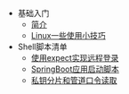 * 基础入门
  * [简介](markdown/Linux/简介.md)
  * [Linux一些使用小技巧](markdown/Linux/Linux一些使用小技巧.md)
* Shell脚本清单
  * [使用expect实现远程登录](markdown/Linux/ShellScripts/使用expect实现远程登录.md)
  * [SpringBoot应用启动脚本](markdown/Linux/ShellScripts/SpringBoot应用启动脚本.md)
  * [私钥分片和管道口令读取](markdown/Linux/ShellScripts/私钥分片和管道口令读取.md)

